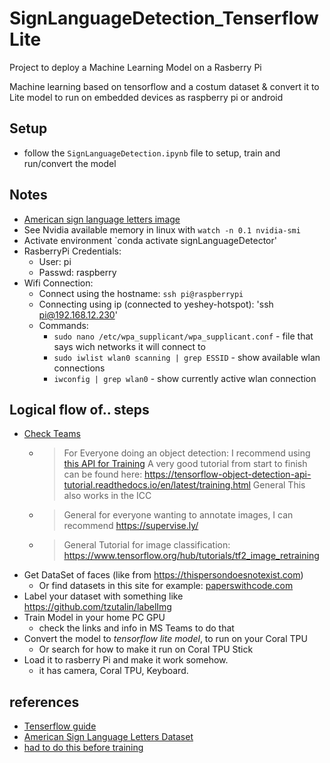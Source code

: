 # SignLanguageDetection_TenserflowLite

Project to deploy a Machine Learning Model on a Rasberry Pi

Machine learning based on tensorflow and a costum dataset & convert it to Lite model to run on embedded devices as raspberry pi or android

## Setup

- follow the `SignLanguageDetection.ipynb` file to setup, train and run/convert the model

## Notes

- [American sign language letters image](https://www.researchgate.net/publication/346023992/figure/fig1/AS:959642733649922@1605808065864/Fingerspelling-in-American-Sign-Language-which-represents-26-letters-and-10-digits-with.jpg)
- See Nvidia available memory in linux with `watch -n 0.1 nvidia-smi`
- Activate environment `conda activate signLanguageDetector'
- RasberryPi Credentials:
  - User: pi
  - Passwd: raspberry
- Wifi Connection:
  - Connect using the hostname: `ssh pi@raspberrypi`
  - Connecting using ip (connected to yeshey-hotspot): 'ssh pi@192.168.12.230'
  - Commands:
    - `sudo nano /etc/wpa_supplicant/wpa_supplicant.conf` - file that says wich networks it will connect to
    - `sudo iwlist wlan0 scanning | grep ESSID` - show available wlan connections
    - `iwconfig | grep wlan0` - show currently active wlan connection

## Logical flow of.. steps

- [Check Teams](https://teams.microsoft.com/_#/school/conversations/General?threadId=19:r1IGvssAqzPBmvBm8wHKg16bVGiFaaG_P8K87bbHE941@thread.tacv2&ctx=channel)
  - >  For Everyone doing an object detection: I recommend using [this API for Training](https://github.com/tensorflow/models/tree/master/research/object_detection) A very good tutorial from start to finish can be found here: https://tensorflow-object-detection-api-tutorial.readthedocs.io/en/latest/training.html General This also works in the ICC 
  - > General for everyone wanting to annotate images, I can recommend https://supervise.ly/
  - > General Tutorial for image classification: https://www.tensorflow.org/hub/tutorials/tf2_image_retraining
- Get DataSet of faces (like from https://thispersondoesnotexist.com)
  - Or find datasets in this site for example: [paperswithcode.com](https://paperswithcode.com) 
- Label your dataset with something like https://github.com/tzutalin/labelImg
- Train Model in your home PC GPU 
  - check the links and info in MS Teams to do that
- Convert the model to *tensorflow lite model*, to run on your Coral TPU
  - Or search for how to make it run on Coral TPU Stick
- Load it to rasberry Pi and make it work somehow.
  - it has camera, Coral TPU, Keyboard.

## references
- [Tenserflow guide](https://tensorflow-object-detection-api-tutorial.readthedocs.io/en/latest/training.html)
- [American Sign Language Letters Dataset](https://public.roboflow.com/object-detection/american-sign-language-letters/1)
- [had to do this before training](https://github.com/tensorflow/models/blob/master/research/object_detection/g3doc/tf2.md#python-package-installation)